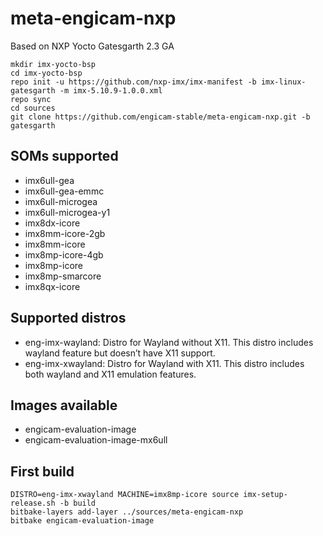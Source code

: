 
meta-engicam-nxp
================ 

Based on NXP Yocto Gatesgarth 2.3 GA


```
mkdir imx-yocto-bsp
cd imx-yocto-bsp
repo init -u https://github.com/nxp-imx/imx-manifest -b imx-linux-gatesgarth -m imx-5.10.9-1.0.0.xml
repo sync
cd sources
git clone https://github.com/engicam-stable/meta-engicam-nxp.git -b gatesgarth
```

SOMs supported
--------------

- imx6ull-gea
- imx6ull-gea-emmc
- imx6ull-microgea
- imx6ull-microgea-y1
- imx8dx-icore
- imx8mm-icore-2gb
- imx8mm-icore
- imx8mp-icore-4gb
- imx8mp-icore
- imx8mp-smarcore
- imx8qx-icore

Supported distros
-----------------

- eng-imx-wayland: Distro for Wayland without X11. This distro includes wayland feature but doesn’t have X11 support.
- eng-imx-xwayland: Distro for Wayland with X11. This distro includes both wayland and X11 emulation features.

Images available
----------------

- engicam-evaluation-image
- engicam-evaluation-image-mx6ull

First build
-----------

```
DISTRO=eng-imx-xwayland MACHINE=imx8mp-icore source imx-setup-release.sh -b build
bitbake-layers add-layer ../sources/meta-engicam-nxp
bitbake engicam-evaluation-image
```

